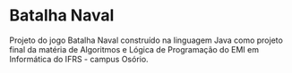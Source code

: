 # Batalha Naval
Projeto do jogo Batalha Naval construído na linguagem Java como projeto final da matéria de Algoritmos e Lógica de Programação do EMI em Informática do IFRS - campus Osório.

